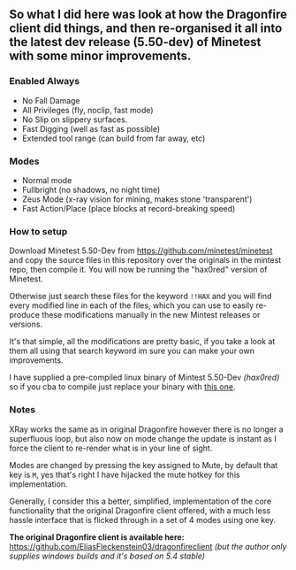 ## So what I did here was look at how the Dragonfire client did things, and then re-organised it all into the latest dev release (5.50-dev) of Minetest with some minor improvements.

### Enabled Always
- No Fall Damage
- All Privileges (fly, noclip, fast mode)
- No Slip on slippery surfaces.
- Fast Digging (well as fast as possible)
- Extended tool range (can build from far away, etc)

### Modes
- Normal mode
- Fullbright (no shadows, no night time)
- Zeus Mode (x-ray vision for mining, makes stone 'transparent')
- Fast Action/Place (place blocks at record-breaking speed)

### How to setup

Download Minetest 5.50-Dev from https://github.com/minetest/minetest and copy the source files in this repository over the originals in the mintest repo, then compile it. You will now be running the "hax0red" version of Minetest.

Otherwise just search these files for the keyword `!!HAX` and you will find every modified line in each of the files, which you can use to easily re-produce these modifications manually in the new Mintest releases or versions.

It's that simple, all the modifications are pretty basic, if you take a look at them all using that search keyword im sure you can make your own improvements.

I have supplied a pre-compiled linux binary of Mintest 5.50-Dev _(hax0red)_ so if you cba to compile just replace your binary with [this one](https://github.com/DragonfireLinux/DragonfireLinux/raw/main/minetest).

### Notes

XRay works the same as in original Dragonfire however there is no longer a superfluous loop, but also now on mode change the update is instant as I force the client to re-render what is in your line of sight.

Modes are changed by pressing the key assigned to Mute, by default that key is `M`, yes that's right I have hijacked the mute hotkey for this implementation.

Generally, I consider this a better, simplified, implementation of the core functionality that the original Dragonfire client offered, with a much less hassle interface that is flicked through in a set of 4 modes using one key.

**The original Dragonfire client is available here:**
https://github.com/EliasFleckenstein03/dragonfireclient
_(but the author only supplies windows builds and it's based on 5.4 stable)_
